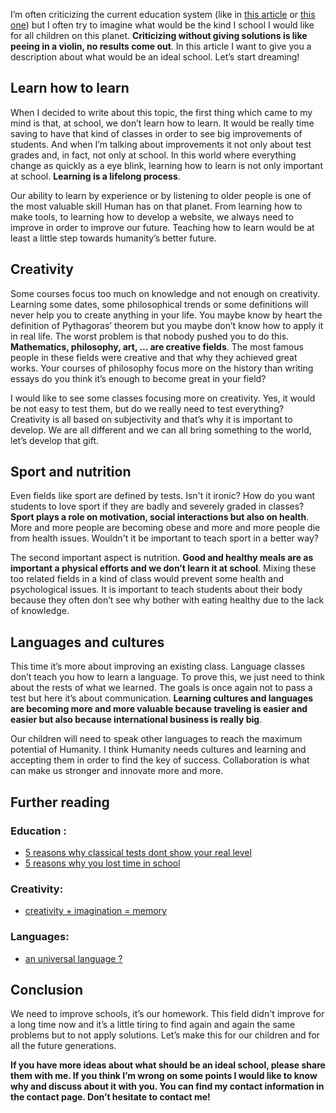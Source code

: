 I’m often criticizing the current education system (like in [this article](https://medium.com/edgeeks/5-reasons-why-you-lost-time-in-school-e24377a7cddc) or [this one](https://medium.com/edgeeks/5-reasons-why-classical-tests-dont-show-your-real-level-74595a0b8391)) but I often try to imagine what would be the kind I school I would like for all children on this planet. **Criticizing without giving solutions is like peeing in a violin, no results come out**. In this article I want to give you a description about what would be an ideal school. Let’s start dreaming!

## Learn how to learn
When I decided to write about this topic, the first thing which came to my mind is that, at school, we don’t learn how to learn. It would be really time saving to have that kind of classes in order to see big improvements of students. And when I’m talking about improvements it not only about test grades and, in fact, not only at school. In this world where everything change as quickly as a eye blink, learning how to learn is not only important at school. **Learning is a lifelong process**.

Our ability to learn by experience or by listening to older people is one of the most valuable skill Human has on that planet. From learning how to make tools, to learning how to develop a website, we always need to improve in order to improve our future. Teaching how to learn would be at least a little step towards humanity’s better future.

## Creativity
Some courses focus too much on knowledge and not enough on creativity. Learning some dates, some philosophical trends or some definitions will never help you to create anything in your life. You maybe know by heart the definition of Pythagoras’ theorem but you maybe don’t know how to apply it in real life. The worst problem is that nobody pushed you to do this. **Mathematics, philosophy, art, … are creative fields**. The most famous people in these fields were creative and that why they achieved great works. Your courses of philosophy focus more on the history than writing essays do you think it’s enough to become great in your field?

I would like to see some classes focusing more on creativity. Yes, it would be not easy to test them, but do we really need to test everything? Creativity is all based on subjectivity and that’s why it is important to develop. We are all different and we can all bring something to the world, let’s develop that gift.

## Sport and nutrition
Even fields like sport are defined by tests. Isn't it ironic? How do you want students to love sport if they are badly and severely graded in classes? **Sport plays a role on motivation, social interactions but also on health**. More and more people are becoming obese and more and more people die from health issues. Wouldn't it be important to teach sport in a better way?

The second important aspect is nutrition. **Good and healthy meals are as important a physical efforts and we don’t learn it at school**. Mixing these too related fields in a kind of class would prevent some health and psychological issues. It is important to teach students about their body because they often don’t see why bother with eating healthy due to the lack of knowledge.

## Languages and cultures
This time it’s more about improving an existing class. Language classes don’t teach you how to learn a language. To prove this, we just need to think about the rests of what we learned. The goals is once again not to pass a test but here it’s about communication. **Learning cultures and languages are becoming more and more valuable because traveling is easier and easier but also because international business is really big**.

Our children will need to speak other languages to reach the maximum potential of Humanity. I think Humanity needs cultures and learning and accepting them in order to find the key of success. Collaboration is what can make us stronger and innovate more and more.

## Further reading
### Education :
- [5 reasons why classical tests dont show your real level](https://medium.com/edgeeks/5-reasons-why-classical-tests-dont-show-your-real-level-74595a0b8391)
- [5 reasons why you lost time in school](https://medium.com/edgeeks/5-reasons-why-you-lost-time-in-school-e24377a7cddc)

### Creativity:
- [creativity + imagination = memory](https://medium.com/@clmentjean/creativity-imagination-memory-fd746836df49)

### Languages:
- [an universal language ?](https://medium.com/@clmentjean/an-universal-language-5cde31a4551f)

## Conclusion
We need to improve schools, it’s our homework. This field didn't improve for a long time now and it’s a little tiring to find again and again the same problems but to not apply solutions. Let’s make this for our children and for all the future generations.

**If you have more ideas about what should be an ideal school, please share them with me. If you think I’m wrong on some points I would like to know why and discuss about it with you. You can find my contact information in the contact page. Don’t hesitate to contact me!**
